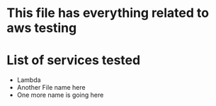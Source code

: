 # This file has everything related to aws testing

# List of services tested
- Lambda
- Another File name here
- One more name is going here
